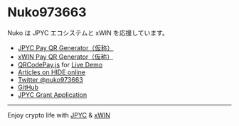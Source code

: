 # Nuko973663

Nuko は JPYC エコシステムと xWIN を応援しています。

- [JPYC Pay QR Generator（仮称）](https://nuko973663.github.io/jpycpayqr/)
- [xWIN Pay QR Generator（仮称）](https://nuko973663.github.io/jpycpayqr/xwin.html)
- [QRCodePay.js](https://github.com/Nuko973663/qrcodepayjs) for [Live Demo](https://nuko973663.github.io/qrcodepayjs/)
- [Articles on HIDE online](https://hide.ac/user-articles?id=3gUbh2HlsmdPc5jsyjyrqcxJM6x2)
- [Twitter @nuko973663](https://twitter.com/nuko973663)
- [GitHub](https://github.com/Nuko973663)
- [JPYC Grant Application](https://nuko973663.github.io/jpyc_grant_application)

---

Enjoy crypto life with [JPYC](https://jpyc.jp/) & [xWIN](https://xwin.finance/)
